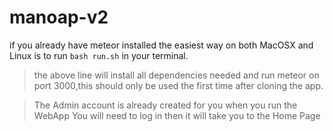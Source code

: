 # manoap-v2

if you already have meteor installed the easiest way on both MacOSX and Linux is to run
`bash run.sh` in your terminal.


> the above line will install all dependencies needed and run meteor on port 3000,this should only be used the first time after cloning the app.

>The Admin account is already created for you when you run the WebApp You will need to log in then it will take you to the Home Page
